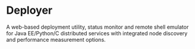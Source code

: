 # Deployer #

A web-based deployment utility, status monitor and remote shell emulator for Java EE/Python/C distributed services with integrated node discovery and performance measurement options.